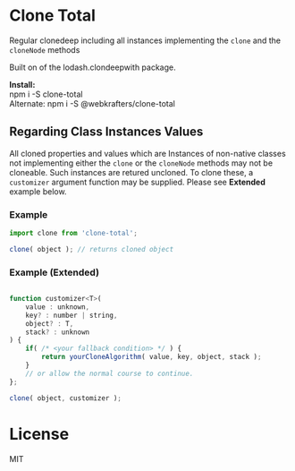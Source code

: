 # Clone Total

Regular clonedeep including all instances implementing the `clone` and the `cloneNode` methods

Built on of the lodash.clondeepwith package.<br />

**Install:**\
npm i -S clone-total\
Alternate: npm i -S @webkrafters/clone-total

## Regarding Class Instances Values
All cloned properties and values which are Instances of non-native classes not implementing either the `clone` or the `cloneNode` methods may not be cloneable. Such instances are retured uncloned. To clone these, a `customizer` argument function may be supplied. Please see **Extended** example below.

### Example

```jsx
import clone from 'clone-total'; 

clone( object ); // returns cloned object
```

### Example (Extended)

```jsx

function customizer<T>(
    value : unknown,
    key? : number | string,
    object? : T,
    stack? : unknown
) {
    if( /* <your fallback condition> */ ) {
        return yourCloneAlgorithm( value, key, object, stack );
    }
    // or allow the normal course to continue.
};

clone( object, customizer );
```

# License
MIT
 
